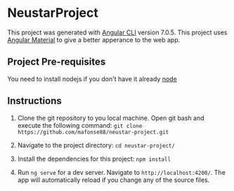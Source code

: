 # NeustarProject

This project was generated with [Angular CLI](https://github.com/angular/angular-cli) version 7.0.5.
This project uses [Angular Material](https://material.angular.io/) to give a better apperance to the web app.

## Project Pre-requisites

You need to install nodejs if you don't have it already [node](https://nodejs.org/en/)

## Instructions

1. Clone the git repository to you local machine. Open git bash and execute the following command:
`git clone https://github.com/mafonse88/neustar-project.git`

2. Navigate to the project directory:
`cd neustar-project/`

3. Install the dependencies for this project:
`npm install`

4. Run `ng serve` for a dev server. Navigate to `http://localhost:4200/`. The app will automatically reload if you change any of the source files.

